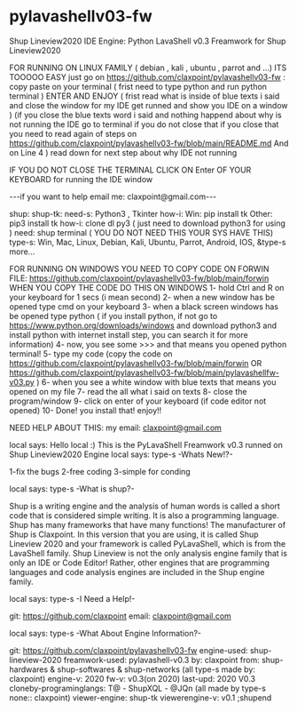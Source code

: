 # pylavashellv03-fw
Shup Lineview2020 IDE Engine: Python LavaShell v0.3 Freamwork for Shup Lineview2020

FOR RUNNING ON LINUX FAMILY ( debian , kali , ubuntu , parrot and ...) ITS TOOOOO EASY
just go on https://github.com/claxpoint/pylavashellv03-fw :
copy
paste on your terminal ( frist need to type python and run python terminal )
ENTER AND ENJOY ( frist read what is inside of blue texts i said and close the window for my IDE get runned and show you IDE on a window )
(if you close the blue texts word i said and nothing happend about why is not running the IDE go to terminal if you do not close that if you close that you need to read again of steps on https://github.com/claxpoint/pylavashellv03-fw/blob/main/README.md And on Line 4 ) read down for next step about why IDE not running

IF YOU DO NOT CLOSE THE TERMINAL CLICK ON Enter OF YOUR KEYBOARD for running the IDE window

---if you want to help email me: claxpoint@gmail.com---

shup: shup-tk:
need-s: Python3 , Tkinter
how-i: Win: pip install tk Other: pip3 install tk
how-i: clone dl py3 ( just need to download python3 for using )
need: shup terminal ( YOU DO NOT NEED THIS YOUR SYS HAVE THIS)
type-s: Win, Mac, Linux, Debian, Kali, Ubuntu, Parrot, Android, IOS, &type-s more...

FOR RUNNING ON WINDOWS YOU NEED TO COPY CODE ON FORWIN FILE:
https://github.com/claxpoint/pylavashellv03-fw/blob/main/forwin
WHEN YOU COPY THE CODE DO THIS ON WINDOWS
1- hold Ctrl and R on your keyboard for 1 secs (i mean second)
2- when a new window has be opened type cmd on your keyboard
3- when a black screen windows has be opened type python ( if you install python, if not go to https://www.python.org/downloads/windows and download python3 and install python with internet install step, you can search it for more information)
4- now, you see some >>> and that means you opened python terminal!
5- type my code (copy the code on https://github.com/claxpoint/pylavashellv03-fw/blob/main/forwin OR https://github.com/claxpoint/pylavashellv03-fw/blob/main/pylavashellfw-v03.py )
6- when you see a white window with blue texts that means you opened on my file
7- read the all what i said on texts
8- close the program/window
9- click on enter of your keyboard (if code editor not opened)
10- Done! you install that! enjoy!!

NEED HELP ABOUT THIS:
my email: claxpoint@gmail.com


local says:
Hello local :)
This is the PyLavaShell Freamwork v0.3 runned on Shup Lineview2020 Engine
local says: type-s
-Whats New!?-

1-fix the bugs
2-free coding
3-simple for conding

local says: type-s
-What is shup?-

Shup is a writing engine and the analysis of human words is called a short code that is considered simple writing. It is also a programming language. Shup has many frameworks that have many functions! The manufacturer of Shup is Claxpoint. In this version that you are using, it is called Shup Lineview 2020 and your framework is called PyLavaShell, which is from the LavaShell family. Shup Lineview is not the only analysis engine family that is only an IDE or Code Editor! Rather, other engines that are programming languages and code analysis engines are included in the Shup engine family.

local says: type-s
-I Need a Help!-

git: https://github.com/claxpoint
email: claxpoint@gmail.com

local says: type-s
-What About Engine Information?-

git: https://github.com/claxpoint/pylavashellv03-fw
engine-used: shup-lineview-2020
freamwork-used: pylavashell-v0.3
by: claxpoint
from: shup-hardwares & shup-softwares & shup-networks (all type-s made by: claxpoint)
engine-v: 2020
fw-v: v0.3(on 2020)
last-upd: 2020 V0.3
cloneby-programinglangs: T@ - ShupXQL - @JQn (all made by type-s none:: claxpoint)
viewer-engine: shup-tk
viewerengine-v: v0.1
;shupend
